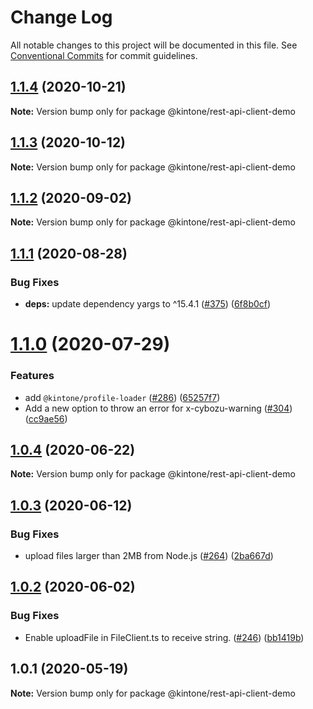 # Change Log

All notable changes to this project will be documented in this file.
See [Conventional Commits](https://conventionalcommits.org) for commit guidelines.

## [1.1.4](https://github.com/kintone/js-sdk/compare/@kintone/rest-api-client-demo@1.1.3...@kintone/rest-api-client-demo@1.1.4) (2020-10-21)

**Note:** Version bump only for package @kintone/rest-api-client-demo





## [1.1.3](https://github.com/kintone/js-sdk/compare/@kintone/rest-api-client-demo@1.1.2...@kintone/rest-api-client-demo@1.1.3) (2020-10-12)

**Note:** Version bump only for package @kintone/rest-api-client-demo





## [1.1.2](https://github.com/kintone/js-sdk/compare/@kintone/rest-api-client-demo@1.1.1...@kintone/rest-api-client-demo@1.1.2) (2020-09-02)

**Note:** Version bump only for package @kintone/rest-api-client-demo





## [1.1.1](https://github.com/kintone/js-sdk/compare/@kintone/rest-api-client-demo@1.1.0...@kintone/rest-api-client-demo@1.1.1) (2020-08-28)


### Bug Fixes

* **deps:** update dependency yargs to ^15.4.1 ([#375](https://github.com/kintone/js-sdk/issues/375)) ([6f8b0cf](https://github.com/kintone/js-sdk/commit/6f8b0cf9880fff8901d09ee31125b6b9135c15b3))





# [1.1.0](https://github.com/kintone/js-sdk/compare/@kintone/rest-api-client-demo@1.0.4...@kintone/rest-api-client-demo@1.1.0) (2020-07-29)


### Features

* add `@kintone/profile-loader` ([#286](https://github.com/kintone/js-sdk/issues/286)) ([65257f7](https://github.com/kintone/js-sdk/commit/65257f74d0fce0733f78608a1b8755ea68a8dba8))
* Add a new option to throw an error for x-cybozu-warning ([#304](https://github.com/kintone/js-sdk/issues/304)) ([cc9ae56](https://github.com/kintone/js-sdk/commit/cc9ae56a7d2c40c46c46c0e7aef50720293e7f58))





## [1.0.4](https://github.com/kintone/js-sdk/compare/@kintone/rest-api-client-demo@1.0.3...@kintone/rest-api-client-demo@1.0.4) (2020-06-22)

**Note:** Version bump only for package @kintone/rest-api-client-demo





## [1.0.3](https://github.com/kintone/js-sdk/compare/@kintone/rest-api-client-demo@1.0.2...@kintone/rest-api-client-demo@1.0.3) (2020-06-12)


### Bug Fixes

* upload files larger than 2MB from Node.js ([#264](https://github.com/kintone/js-sdk/issues/264)) ([2ba667d](https://github.com/kintone/js-sdk/commit/2ba667d1069d283b7c296d01e387fb3218960823))





## [1.0.2](https://github.com/kintone/js-sdk/compare/@kintone/rest-api-client-demo@1.0.1...@kintone/rest-api-client-demo@1.0.2) (2020-06-02)


### Bug Fixes

* Enable uploadFile in FileClient.ts to receive string. ([#246](https://github.com/kintone/js-sdk/issues/246)) ([bb1419b](https://github.com/kintone/js-sdk/commit/bb1419b12ba380c4406efa9083bbfa9d73e2ff09))





## 1.0.1 (2020-05-19)

**Note:** Version bump only for package @kintone/rest-api-client-demo
